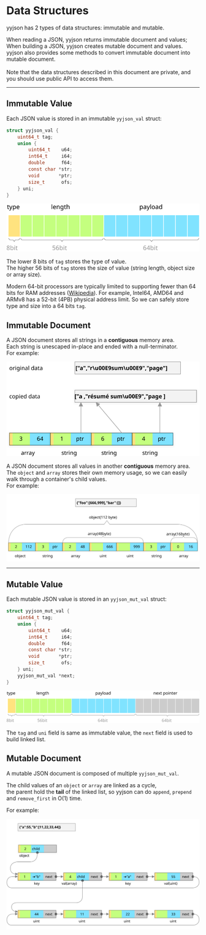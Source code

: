 Data Structures
===============


yyjson has 2 types of data structures: immutable and mutable.

When reading a JSON, yyjson returns immutable document and values;<br/>
When building a JSON, yyjson creates mutable document and values.<br/>
yyjson also provides some methods to convert immutable document into mutable document.<br/>
<br/>
Note that the data structures described in this document are private, and you should use public API to access them.


---------------
## Immutable Value
Each JSON value is stored in an immutable `yyjson_val` struct:
```c
struct yyjson_val {
    uint64_t tag;
    union {
        uint64_t    u64;
        int64_t     i64;
        double      f64;
        const char *str;
        void       *ptr;
        size_t      ofs;
    } uni;
}
```
![yyjson_val](images/struct_ival.svg)

The lower 8 bits of `tag` stores the type of value.<br/>
The higher 56 bits of `tag` stores the size of value (string length, object size or array size).

Modern 64-bit processors are typically limited to supporting fewer than 64 bits for RAM addresses ([Wikipedia](https://en.wikipedia.org/wiki/RAM_limit)). For example, Intel64, AMD64 and ARMv8 has a 52-bit (4PB) physical address limit. So we can safely store type and size into a 64 bits `tag`.

## Immutable Document
A JSON document stores all strings in a **contiguous** memory area.<br/> 
Each string is unescaped in-place and ended with a null-terminator.<br/>
For example:

![yyjson_val](images/struct_idoc1.svg)


A JSON document stores all values in another **contiguous** memory area.<br/>
The `object` and `array` stores their own memory usage, so we can easily walk through a container's child values.<br/>
For example:

![yyjson_val](images/struct_idoc2.svg)

---------------
## Mutable Value
Each mutable JSON value is stored in an `yyjson_mut_val` struct:
```c
struct yyjson_mut_val {
    uint64_t tag;
    union {
        uint64_t    u64;
        int64_t     i64;
        double      f64;
        const char *str;
        void       *ptr;
        size_t      ofs;
    } uni;
    yyjson_mut_val *next;
}
```
![yyjson_val](images/struct_mval.svg)

The `tag` and `uni` field is same as immutable value, the `next` field is used to build linked list.


## Mutable Document
A mutable JSON document is composed of multiple `yyjson_mut_val`.

The child values of an `object` or `array` are linked as a cycle,<br/>
the parent hold the **tail** of the linked list, so yyjson can do `append`, `prepend` and `remove_first` in O(1) time.

For example:

![yyjson_val](images/struct_mdoc.svg)